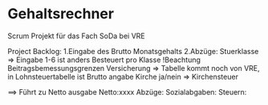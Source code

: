 # Gehaltsrechner
Scrum Projekt für das Fach SoDa bei VRE 

Project Backlog:
1.Eingabe des Brutto Monatsgehalts
2.Abzüge:
  Stuerklasse => Eingabe 1-6 ist anders Besteuert pro Klasse 
                !Beachtung Beitragsbemessungsgrenzen
  Versicherung => Tabelle kommt noch von VRE, in Lohnsteuertabelle ist Brutto angabe
  Kirche ja/nein => Kirchensteuer 

  ==> Führt zu Netto ausgabe 
      Netto:xxxx 
      Abzüge:
        Sozialabgaben:
        Steuern:
